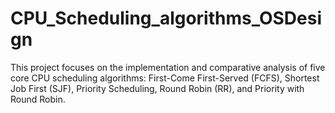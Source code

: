 # CPU_Scheduling_algorithms_OSDesign
This project focuses on the implementation and comparative analysis of five core CPU scheduling algorithms: First-Come First-Served (FCFS), Shortest Job First (SJF), Priority Scheduling, Round Robin (RR), and Priority with Round Robin. 
